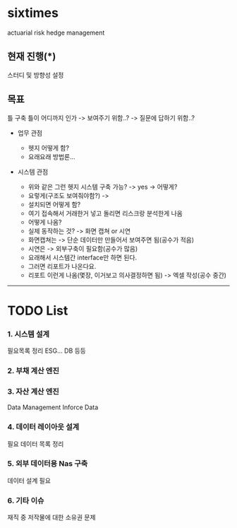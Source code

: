 # sixtimes
actuarial risk hedge management

## 현재 진행(*)
스터디 및 방향성 설정

## 목표
틀 구축
틀이 어디까지 인가 -> 보여주기 위함..? -> 질문에 답하기 위함..?

* 업무 관점
  - 헷지 어떻게 함? 
  - 요래요래 방법론...

* 시스템 관점
  - 위와 같은 그런 헷지 시스템 구축 가능? -> yes -> 어떻게?
  - 요렇게(구조도 보여줘야함?) -> 
  - 설치되면 어떻게 함?
  - 여기 접속해서 거래한거 넣고 돌리면 리스크랑 분석한게 나옴
  - 어떻게 나옴?
  - 실제 동작하는 것? -> 화면 캡쳐 or 시연
  - 화면캡쳐는 -> 단순 데이터만 만들어서 보여주면 됨(공수가 적음)
  - 시연은 -> 외부구축이 필요함(공수가 많음)
  - 요래해서 시스템간 interface만 하면 된다. 
  - 그러면 리포트가 나온다요.
  - 리포트 이런게 나옴(몇장, 이거보고 의사결정하면 됨) -> 엑셀 작성(공수 중간) 


---

# TODO List

### 1. 시스템 설계
필요목록 정리
ESG... DB 등등

### 2. 부채 계산 엔진
### 3. 자산 계산 엔진
Data Management
Inforce Data

### 4. 데이터 레이아웃 설계
필요 데이터 목록 정리

### 5. 외부 데이터용 Nas 구축
데이터 설계 필요

### 6. 기타 이슈
재직 중 저작물에 대한 소유권 문제
